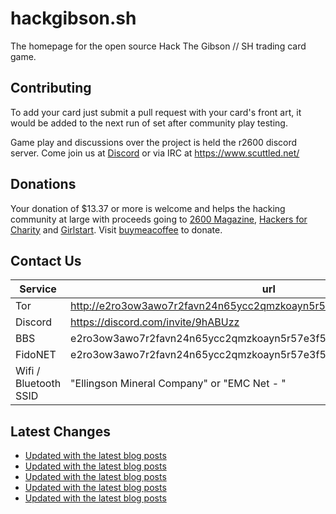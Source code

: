 # hackgibson.sh
The homepage for the open source Hack The Gibson // SH trading card game.


## Contributing

To add your card just submit a pull request with your card's front art, it would be added to the next run of set after community play testing.

Game play and discussions over the project is held the r2600 discord server. Come join us at [Discord](https://discord.com/invite/9hABUzz) or via IRC at https://www.scuttled.net/


## Donations

Your donation of $13.37 or more is welcome and helps the hacking community at large with proceeds going to [2600 Magazine](https://2600.com/), [Hackers for Charity](https://hackersforcharity.org) and [Girlstart](https://girlstart.org).  Visit [buymeacoffee](https://www.buymeacoffee.com/hackgibson.sh) to donate.


## Contact Us

Service | url
-|-
Tor | http://e2ro3ow3awo7r2favn24n65ycc2qmzkoayn5r57e3f56nvjwdcgg32ad.onion
Discord | https://discord.com/invite/9hABUzz
BBS | e2ro3ow3awo7r2favn24n65ycc2qmzkoayn5r57e3f56nvjwdcgg32ad.onion:23
FidoNET | e2ro3ow3awo7r2favn24n65ycc2qmzkoayn5r57e3f56nvjwdcgg32ad.onion:24554
Wifi / Bluetooth SSID | "Ellingson Mineral Company" or "EMC Net - <fidonet address>"

## Latest Changes
<!-- BLOG-POST-LIST:START -->
- [Updated with the latest blog posts](https://github.com/DFW2600/hackgibson.sh/commit/d65de5c0aa95bf4870367a037843af2ca95ee288)
- [Updated with the latest blog posts](https://github.com/DFW2600/hackgibson.sh/commit/152fb9e200a4034e2e75870e0db30c8ff5e2d10c)
- [Updated with the latest blog posts](https://github.com/DFW2600/hackgibson.sh/commit/49866236c54955689ba8b38b001ab3daac78efd5)
- [Updated with the latest blog posts](https://github.com/DFW2600/hackgibson.sh/commit/a9a9ebf45d518ad68b47f73bdfc89e95dac36d06)
- [Updated with the latest blog posts](https://github.com/DFW2600/hackgibson.sh/commit/2af14e89e5ef010cae8b146b17e60c51f707a4a1)
<!-- BLOG-POST-LIST:END -->

